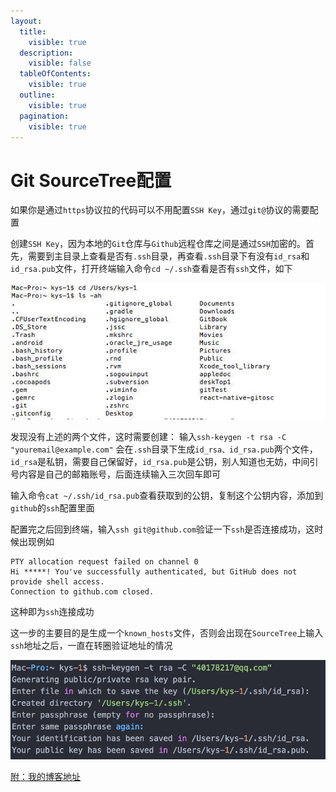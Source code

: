```yaml
---
layout:
  title:
    visible: true
  description:
    visible: false
  tableOfContents:
    visible: true
  outline:
    visible: true
  pagination:
    visible: true
---
```


# Git SourceTree配置

如果你是通过`https`协议拉的代码可以不用配置`SSH Key`，通过`git@`协议的需要配置

创建`SSH Key`，因为本地的`Git`仓库与`Github`远程仓库之间是通过`SSH`加密的。首先，需要到主目录上查看是否有`.ssh`目录，再查看`.ssh`目录下有没有`id_rsa`和`id_rsa.pub`文件，打开终端输入命令`cd ~/.ssh`查看是否有`ssh`文件，如下

![查找.ssh目录](https://raw.githubusercontent.com/Gsl201600/PicGoImg/master/img/2018.06.27.01.jpg)

发现没有上述的两个文件，这时需要创建： 输入`ssh-keygen -t rsa -C "youremail@example.com"` 会在`.ssh`目录下生成`id_rsa、id_rsa.pub`两个文件，`id_rsa`是私钥，需要自己保留好，`id_rsa.pub`是公钥，别人知道也无妨，中间引号内容是自己的邮箱账号，后面连续输入三次回车即可

输入命令`cat ~/.ssh/id_rsa.pub`查看获取到的公钥，复制这个公钥内容，添加到`github`的`ssh`配置里面

配置完之后回到终端，输入`ssh git@github.com`验证一下`ssh`是否连接成功，这时候出现例如

```
PTY allocation request failed on channel 0
Hi *****! You've successfully authenticated, but GitHub does not provide shell access.
Connection to github.com closed.
```

这种即为`ssh`连接成功

这一步的主要目的是生成一个`known_hosts`文件，否则会出现在`SourceTree`上输入`ssh`地址之后，一直在转圈验证地址的情况

![](https://raw.githubusercontent.com/Gsl201600/PicGoImg/master/img/2018.06.27.02.png)

[附：我的博客地址](https://gsl201600.github.io/2019/02/26/GitSourceTree%E9%85%8D%E7%BD%AE/)
